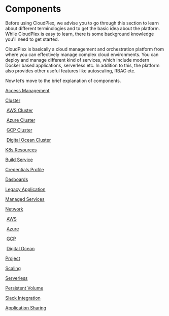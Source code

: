 # Components

Before using CloudPlex, we advise you to go through this section to learn about different terminologies and to get the basic idea about the platform. While CloudPlex is easy to learn, there is some background knowledge you'll need to get started. 

CloudPlex is basically a cloud management and orchestration platform from where you can effectively manage complex cloud environments. You can deploy and manage different kind of services, which include modern Docker based applications, serverless etc. In addition to this, the platform also provides other useful features like autoscaling, RBAC etc. 

Now let’s move to the brief explanation of components.

[Access Management](/pages/user-guide/components/access-management/access-management?id=access-management)

[Cluster](/pages/user-guide/components/cluster/cluster?id=cluster)

​	[AWS Cluster](/pages/user-guide/components/cluster/aws-cluster/aws-cluster)

​	[Azure Cluster](/pages/user-guide/components/cluster/azure-cluster/azure-cluster)

​	[GCP Cluster](/pages/user-guide/components/cluster/gcp-cluster/gcp-cluster)

​	[Digital Ocean Cluster](/pages/user-guide/components/cluster/do-cluster/do-cluster)

[K8s Resources](/pages/user-guide/components/k8s-resources/k8s-resources?id=k8s-resources)

[Build Service](/pages/user-guide/components/build-service/build-service)

[Credentials Profile](/pages/user-guide/components/credentials-profile/credentials-profile?id=credentials-profile)

[Dasboards](/pages/user-guide/components/dashboard/dashboard?id=dashboard)

[Legacy Application](/pages/user-guide/components/legacy-applications/legacy-applications?id=legacy-application)

[Managed Services](/pages/user-guide/components/managed-service/managed-service?id=managed-services)

[Network](/pages/user-guide/components/network/network?id=networking)

​	[AWS](/pages/user-guide/components/network/aws-network/aws-network)

​	[Azure](/pages/user-guide/components/network/azure-network/azure-network)

​	[GCP](/pages/user-guide/components/network/gcp-network/gcp-network)

​	[Digital Ocean](/pages/user-guide/components/network/do-network/do-network)

[Project](/pages/user-guide/components/project/project?id=project)

[Scaling](/pages/user-guide/components/scaling/scaling?id=scaling)

[Serverless](/pages/user-guide/components/serverless/serverless?id=serverless)

[Persistent Volume](/pages/user-guide/components/persistent-volume/persistent-volume?id=persistent-volume)

[Slack Integration](/pages/user-guide/components/slack-integration/slack-integration)

[Application Sharing](pages/user-guide/components/application-sharing/application-sharing)